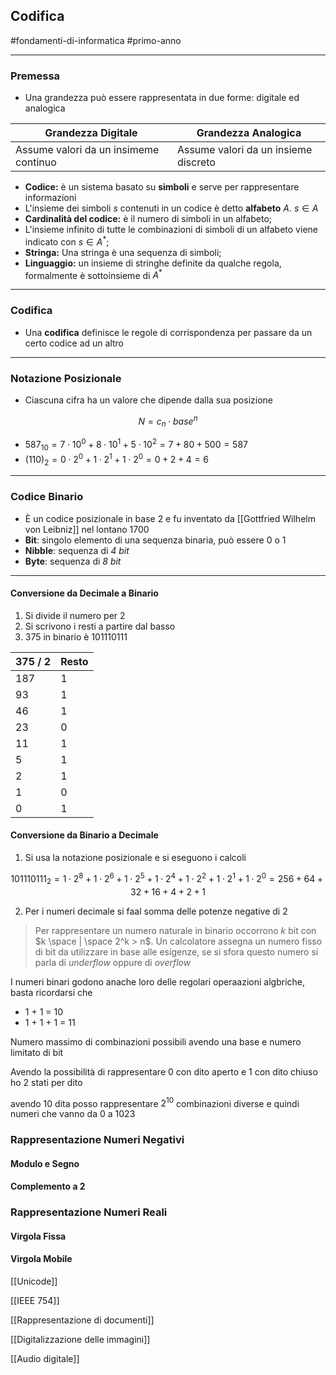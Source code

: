 ## Codifica

#fondamenti-di-informatica #primo-anno

---

### Premessa

- Una grandezza può essere rappresentata in due forme: digitale ed analogica

| Grandezza Digitale                    | Grandezza Analogica                  |
| ------------------------------------- | ------------------------------------ |
| Assume valori da un insimeme continuo | Assume valori da un insieme discreto |

- **Codice:** è un sistema basato su **simboli** e serve per rappresentare informazioni 
- L'insieme dei simboli $s$ contenuti in un codice è detto **alfabeto** $A$. $s \in A$
- **Cardinalità del codice:** è il numero di simboli in un alfabeto;
- L'insieme infinito di tutte le combinazioni di simboli di un alfabeto viene indicato con $s \in A^*$;
- **Stringa:** Una stringa è una sequenza di simboli; 
- **Linguaggio:** un insieme di stringhe definite da qualche regola, formalmente è sottoinsieme di $A^*$

---

### Codifica

- Una **codifica** definisce le regole di corrispondenza per passare da un certo codice ad un altro
---

### Notazione Posizionale

- Ciascuna cifra ha un valore che dipende dalla sua posizione

$$
N = c_n \cdot base^n
$$

- $587_{10} = 7 \cdot 10^0 + 8 \cdot 10^1 + 5 \cdot 10^2 = 7 + 80 + 500 = 587$
- $(110)_2 = 0 \cdot 2^0 + 1 \cdot 2^1 + 1 \cdot 2^0 = 0 + 2 + 4 = 6$ 
---

### Codice Binario

- È un codice posizionale in base 2 e fu inventato da [[Gottfried Wilhelm von Leibniz]] nel lontano 1700
- **Bit**: singolo elemento di una sequenza binaria, può essere 0 o 1
- **Nibble**: sequenza di *4 bit*
- **Byte**: sequenza di *8 bit*
---

#### Conversione da Decimale a Binario

1. Si divide il numero per 2
2. Si scrivono i resti a partire dal basso
3. 375 in binario è 101110111

| 375 / 2 | Resto |
| ------- | ----- |
| 187     | 1     |
| 93      | 1     |
| 46      | 1     |
| 23      | 0     |
| 11      | 1     |
| 5       | 1     |
| 2       | 1     |
| 1       | 0     |
| 0       | 1     |

#### Conversione da Binario a Decimale

1. Si usa la notazione posizionale e si eseguono i calcoli

$$
101110111_2 = 1 \cdot 2^8 + 1 \cdot 2^6 + 1 \cdot 2^5 + 1 \cdot 2^4 + 1 \cdot 2^2 + 1 \cdot 2^1 + 1 \cdot 2^0 = 256 + 64 + 32 + 16 + 4 + 2 + 1
$$

2. Per i numeri decimale si faal somma delle potenze negative di 2

> Per rappresentare un numero naturale in binario occorrono $k$ bit con $k \space | \space 2^k > n$. Un calcolatore assegna un numero fisso di bit da utilizzare in base alle esigenze, se si sfora questo numero si parla di *underflow* oppure di *overflow*

I numeri binari godono anache loro delle regolari operaazioni algbriche, basta ricordarsi che

- 1 + 1 = 10
- 1 + 1 + 1 = 11

Numero massimo di combinazioni possibili avendo una base e numero limitato di bit

Avendo la possibilità di rappresentare 0 con dito aperto e 1 con dito chiuso ho 2 stati per dito

avendo 10 dita posso rappresentare $2^{10}$ combinazioni diverse e quindi numeri che vanno da 0 a 1023

### Rappresentazione Numeri Negativi

#### Modulo e Segno

#### Complemento a 2

### Rappresentazione Numeri Reali

#### Virgola Fissa

#### Virgola Mobile

[[Unicode]]

[[IEEE 754]]

[[Rappresentazione di documenti]]

[[Digitalizzazione delle immagini]]

[[Audio digitale]]